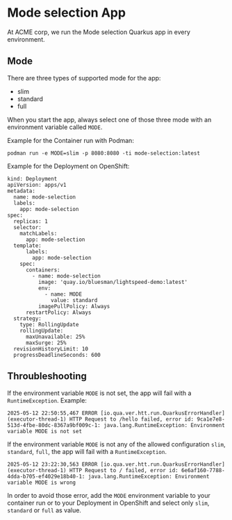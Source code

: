 # Mode selection App

At ACME corp, we run the Mode selection Quarkus app in every environment.

## Mode
There are three types of supported mode for the app:

* slim
* standard
* full

When you start the app, always select one of those three mode with an environment variable called `MODE`.

Example for the Container run with Podman:
```
podman run -e MODE=slim -p 8080:8080 -ti mode-selection:latest
```

Example for the Deployment on OpenShift:

```
kind: Deployment
apiVersion: apps/v1
metadata:
  name: mode-selection
  labels:
    app: mode-selection
spec:
  replicas: 1
  selector:
    matchLabels:
      app: mode-selection
  template:
      labels:
        app: mode-selection
    spec:
      containers:
        - name: mode-selection
          image: 'quay.io/bluesman/lightspeed-demo:latest'
          env:
            - name: MODE
              value: standard
          imagePullPolicy: Always
      restartPolicy: Always
  strategy:
    type: RollingUpdate
    rollingUpdate:
      maxUnavailable: 25%
      maxSurge: 25%
  revisionHistoryLimit: 10
  progressDeadlineSeconds: 600
```

## Throubleshooting
If the environment variable `MODE` is not set, the app will fail with a `RuntimeException`. Example:

```
2025-05-12 22:50:55,467 ERROR [io.qua.ver.htt.run.QuarkusErrorHandler] (executor-thread-1) HTTP Request to /hello failed, error id: 9ca1e7e8-513d-4fbe-80dc-8367a9bf009c-1: java.lang.RuntimeException: Environment variable MODE is not set
```

If the environment variable `MODE` is not any of the allowed configuration `slim`, `standard`, `full`, the app will fail with a `RuntimeException`.

```
2025-05-12 23:22:30,563 ERROR [io.qua.ver.htt.run.QuarkusErrorHandler] (executor-thread-1) HTTP Request to / failed, error id: 6e6af160-7788-4dda-b705-ef4029e18b40-1: java.lang.RuntimeException: Environment variable MODE is wrong
```

In order to avoid those error, add the `MODE` environment variable to your container run or to your Deployment in OpenShift and select only `slim`, `standard` or `full` as value.

